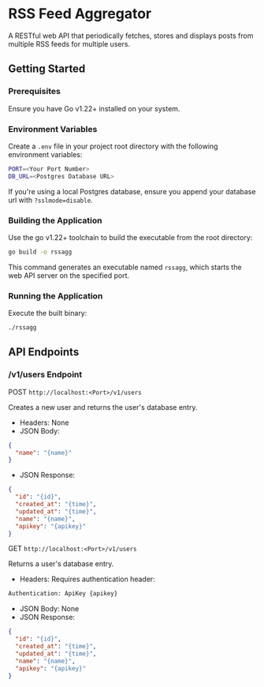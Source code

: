 # RSS Feed Aggregator

A RESTful web API that periodically fetches, stores and displays posts from multiple RSS feeds for multiple users.

## Getting Started

### Prerequisites
Ensure you have Go v1.22+ installed on your system.

### Environment Variables
Create a `.env` file in your project root directory with the following environment variables:

```bash
PORT=<Your Port Number>
DB_URL=<Postgres Database URL>
```

If you're using a local Postgres database, ensure you append your database url with `?sslmode=disable`.

### Building the Application
Use the go v1.22+ toolchain to build the executable from the root directory:

```bash
go build -o rssagg
```

This command generates an executable named `rssagg`, which starts the web API server on the specified port.

### Running the Application

Execute the built binary:

```bash
./rssagg
```


## API Endpoints

### /v1/users Endpoint

POST `http://localhost:<Port>/v1/users`

Creates a new user and returns the user's database entry.

- Headers: None
- JSON Body:
```json
{
  "name": "{name}"
}
```
- JSON Response:
```json
{
  "id": "{id}",
  "created_at": "{time}",
  "updated_at": "{time}",
  "name": "{name}",
  "apikey": "{apikey}"
}
```


GET `http://localhost:<Port>/v1/users`

Returns a user's database entry.

- Headers: Requires authentication header:
```bash
Authentication: ApiKey {apikey}
```
- JSON Body: None
- JSON Response:
```json
{
  "id": "{id}",
  "created_at": "{time}",
  "updated_at": "{time}",
  "name": "{name}",
  "apikey": "{apikey}"
}
```


